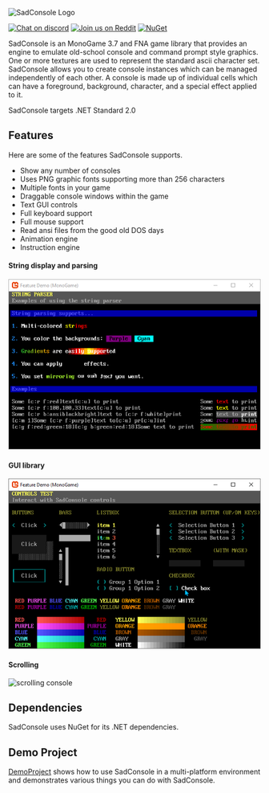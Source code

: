 ![SadConsole Logo](images/SadConsoleLogo.gif)


[![Chat on discord](https://img.shields.io/discord/501465397518925843.svg)](https://discord.gg/pAFNKYjczM)
[![Join us on Reddit](https://img.shields.io/badge/reddit-SadConsole-red.svg)](http://reddit.com/r/sadconsole)
[![NuGet](https://img.shields.io/nuget/v/SadConsole.svg)][nuget]

SadConsole is an MonoGame 3.7 and FNA game library that provides an engine to emulate old-school console and command prompt style graphics. One or more textures are used to represent the standard ascii character set. SadConsole allows you to create console instances which can be managed independently of each other. A console is made up of individual cells which can have a foreground, background, character, and a special effect applied to it. 

SadConsole targets .NET Standard 2.0

## Features

Here are some of the features SadConsole supports.

* Show any number of consoles
* Uses PNG graphic fonts supporting more than 256 characters
* Multiple fonts in your game
* Draggable console windows within the game
* Text GUI controls
* Full keyboard support
* Full mouse support
* Read ansi files from the good old DOS days
* Animation engine
* Instruction engine

#### String display and parsing
![string pic](images/stringparseexample.gif)

#### GUI library
![GUI library pic](images/ui-example.gif)

#### Scrolling
![scrolling console](images/scrolling-example2.gif)

## Dependencies
SadConsole uses NuGet for its .NET dependencies.

## Demo Project
[DemoProject](./src/DemoProject) shows how to use SadConsole in a multi-platform environment and demonstrates various things you can do with SadConsole.

[nuget]: http://www.nuget.org/packages/SadConsole/
